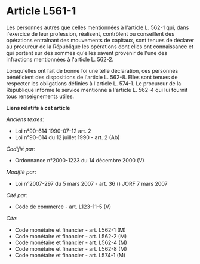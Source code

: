 # Article L561-1

Les personnes autres que celles mentionnées à l'article L. 562-1 qui, dans l'exercice de leur profession, réalisent,
contrôlent ou conseillent des opérations entraînant des mouvements de capitaux, sont tenues de déclarer au procureur de la
République les opérations dont elles ont connaissance et qui portent sur des sommes qu'elles savent provenir de l'une des
infractions mentionnées à l'article L. 562-2.

Lorsqu'elles ont fait de bonne foi une telle déclaration, ces personnes bénéficient des dispositions de l'article L. 562-8.
Elles sont tenues de respecter les obligations définies à l'article L. 574-1. Le procureur de la République informe le
service mentionné à l'article L. 562-4 qui lui fournit tous renseignements utiles.

**Liens relatifs à cet article**

_Anciens textes_:

  - Loi n°90-614 1990-07-12 art. 2
  - Loi n°90-614 du 12 juillet 1990 - art. 2 (Ab)

_Codifié par_:

  - Ordonnance n°2000-1223 du 14 décembre 2000 (V)

_Modifié par_:

  - Loi n°2007-297 du 5 mars 2007 - art. 36 () JORF 7 mars 2007

_Cité par_:

  - Code de commerce - art. L123-11-5 (V)

_Cite_:

  - Code monétaire et financier - art. L562-1 (M)
  - Code monétaire et financier - art. L562-2 (M)
  - Code monétaire et financier - art. L562-4 (M)
  - Code monétaire et financier - art. L562-8 (M)
  - Code monétaire et financier - art. L574-1 (M)
